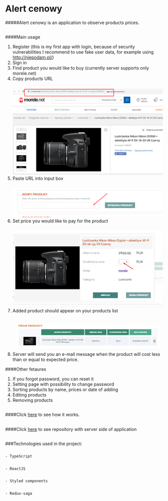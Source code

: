 # Alert cenowy

#####Alert cenowy is an application to observe products prices.

##
####Main usage
   1. Register (this is my first app with login, because of security vulnerabilities I recommend to use fake user data, for example using http://niepodam.pl/)
   2. Sign in
   3. Find product you would like to buy (currently server supports only morele.net)
   4. Copy products URL
      #####
      ![paste url](readmePictures/Screenshot_4.png)
   5. Paste URL into input box
      #####
      ![paste url](readmePictures/Screenshot_1.png)
   6. Set price you would like to pay for the product
      #####
      ![paste url](readmePictures/Screenshot_2.png)
   6. Added product should appear on your products list
      #####
      ![paste url](readmePictures/Screenshot_3.png)
   7. Server will send you an e-mail message when the product will cost less than or equal to expected price.

####Other fetaures
   1. If you forgot password, you can reset it
   2. Setting page with possibility to change password
   3. Sorting products by name, prices or date of adding
   4. Editing products 
   5. Removing products 
##
####Click [here](https://alertcenowy.azurewebsites.net/) to see how it works.
##
####Click [here](https://github.com/lukaszgaj/price-observer-backend/tree/monitorProducts) to see repository with server side of application
##
###Technologies used in the project:
#####
    - TypeScript
#####
    - ReactJS
#####
    - Styled components
#####     
    - Redux-saga
